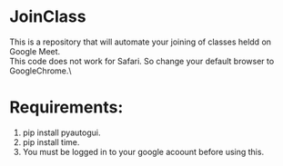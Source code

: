 # JoinClass

This is a repository that will automate your joining of classes heldd on Google Meet.\
This code does not work for Safari. So change your default browser to GoogleChrome.\

# Requirements:
1. pip install pyautogui.
2. pip install time.
3. You must be logged in to your google acoount before using this.
